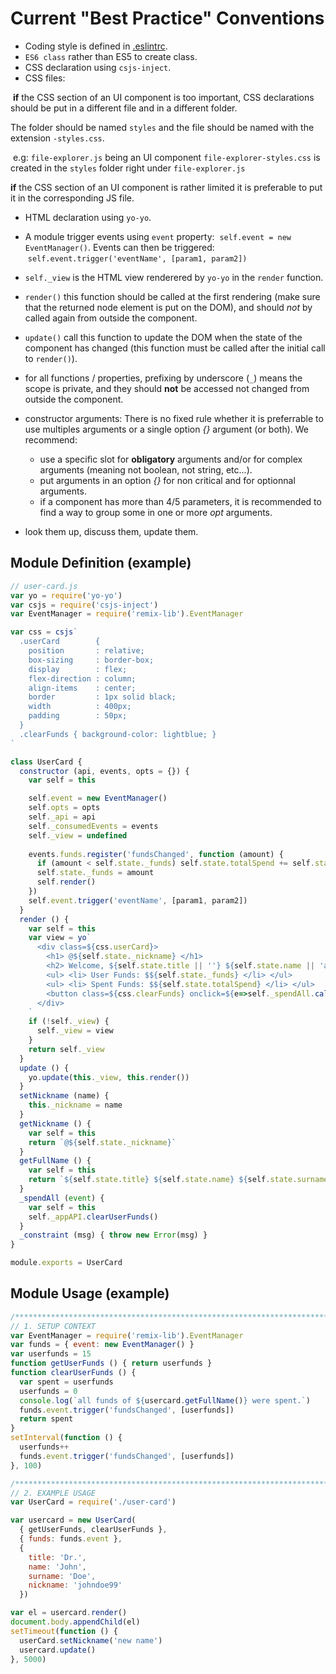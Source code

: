 # Current "Best Practice" Conventions


- Coding style is defined in [.eslintrc](https://github.com/ethereum/remix-project/blob/master/apps/remix-ide/.eslintrc).
- `ES6 class` rather than ES5 to create class.
- CSS declaration using `csjs-inject`.
- CSS files: 

  **if** the CSS section of an UI component is too important, CSS declarations should be put in a different file and in a different folder.
  
  The folder should be named `styles` and the file should be named with the extension `-styles.css`.
  
  e.g: `file-explorer.js` being an UI component `file-explorer-styles.css` is created in the `styles` folder right under `file-explorer.js`

  **if** the CSS section of an UI component is rather limited it is preferable to put it in the corresponding JS file.
  
- HTML declaration using `yo-yo`.

- A module trigger events using `event` property:
  `self.event = new EventManager()`. 
  Events can then be triggered:
  `self.event.trigger('eventName', [param1, param2])`
- `self._view` is the HTML view renderered by `yo-yo` in the `render` function.
- `render()` this function should be called at the first rendering (make sure that the returned node element is put on the DOM), and should *not* by called again from outside the component.
- `update()` call this function to update the DOM when the state of the component has changed (this function must be called after the initial call to `render()`).
- for all functions / properties, prefixing by underscore (`_`) means the scope is private, and they should **not** be accessed not changed from outside the component.
- constructor arguments: There is no fixed rule whether it is preferrable to use multiples arguments or a single option *{}* argument (or both).
  We recommend: 
    - use a specific slot for **obligatory** arguments and/or for complex arguments (meaning not boolean, not string, etc...).
    - put arguments in an option *{}* for non critical and for optionnal arguments.
    - if a component has more than 4/5 parameters, it is recommended to find a way to group some in one or more *opt* arguments.
  
- look them up, discuss them, update them.
    
## Module Definition (example)
```js
// user-card.js
var yo = require('yo-yo')
var csjs = require('csjs-inject')
var EventManager = require('remix-lib').EventManager

var css = csjs`
  .userCard        {
    position       : relative;
    box-sizing     : border-box;
    display        : flex;
    flex-direction : column;
    align-items    : center;
    border         : 1px solid black;
    width          : 400px;
    padding        : 50px;  
  }
  .clearFunds { background-color: lightblue; }
`

class UserCard {
  constructor (api, events, opts = {}) {
    var self = this

    self.event = new EventManager()
    self.opts = opts
    self._api = api
    self._consumedEvents = events
    self._view = undefined
    
    events.funds.register('fundsChanged', function (amount) {
      if (amount < self.state._funds) self.state.totalSpend += self.state._funds - amount
      self.state._funds = amount
      self.render()
    })
    self.event.trigger('eventName', [param1, param2])
  }
  render () {
    var self = this
    var view = yo`
      <div class=${css.userCard}>
        <h1> @${self.state._nickname} </h1>
        <h2> Welcome, ${self.state.title || ''} ${self.state.name || 'anonymous'} ${self.state.surname} </h2>
        <ul> <li> User Funds: $${self.state._funds} </li> </ul>
        <ul> <li> Spent Funds: $${self.state.totalSpend} </li> </ul>
        <button class=${css.clearFunds} onclick=${e=>self._spendAll.call(self, e)}> spend all funds </button>
      </div>
    `
    if (!self._view) {
      self._view = view
    }
    return self._view
  }
  update () {
    yo.update(this._view, this.render())
  }
  setNickname (name) {
    this._nickname = name
  }
  getNickname () {
    var self = this
    return `@${self.state._nickname}`
  }
  getFullName () {
    var self = this
    return `${self.state.title} ${self.state.name} ${self.state.surname}`
  }
  _spendAll (event) {
    var self = this
    self._appAPI.clearUserFunds()
  }
  _constraint (msg) { throw new Error(msg) }
}

module.exports = UserCard
```
## Module Usage (example)
```js
/*****************************************************************************/
// 1. SETUP CONTEXT
var EventManager = require('remix-lib').EventManager
var funds = { event: new EventManager() }
var userfunds = 15
function getUserFunds () { return userfunds }
function clearUserFunds () {
  var spent = userfunds
  userfunds = 0
  console.log(`all funds of ${usercard.getFullName()} were spent.`)
  funds.event.trigger('fundsChanged', [userfunds])
  return spent
}
setInterval(function () {
  userfunds++
  funds.event.trigger('fundsChanged', [userfunds])
}, 100)

/*****************************************************************************/
// 2. EXAMPLE USAGE
var UserCard = require('./user-card')

var usercard = new UserCard(
  { getUserFunds, clearUserFunds }, 
  { funds: funds.event },
  {
    title: 'Dr.',
    name: 'John',
    surname: 'Doe',
    nickname: 'johndoe99'
  })

var el = usercard.render()
document.body.appendChild(el)
setTimeout(function () {
  userCard.setNickname('new name') 
  usercard.update()
}, 5000)

```
